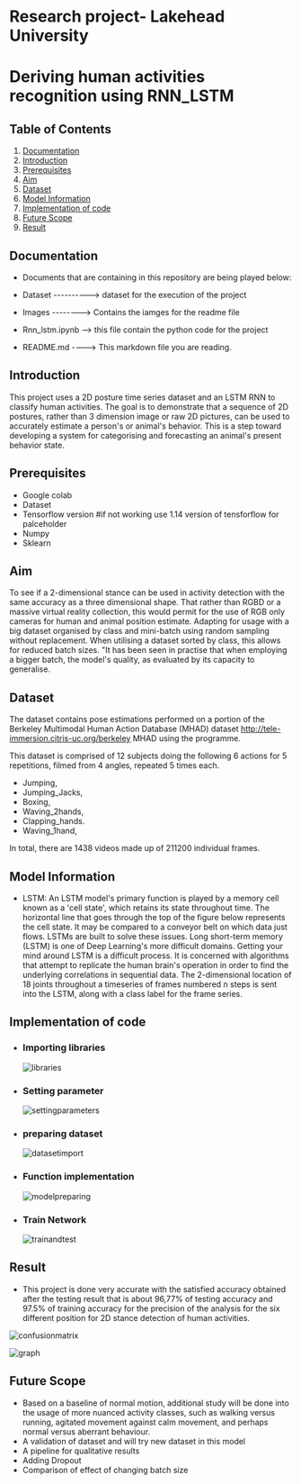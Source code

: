 # Research project- Lakehead University
<h1>Deriving human activities recognition using RNN_LSTM</h1>

## Table of Contents

1. [Documentation](#documentation)
2. [Introduction](#Introduction)
3. [Prerequisites](#Prerequisites)
4. [Aim](#Aim)
5. [Dataset](#Dataset)
6. [Model Information](#Model-Information)
7. [Implementation of code](#Implementation-of-code)
8. [Future Scope](#Future-scope)
9. [Result](#result)

## Documentation

- Documents that are containing in this repository are being played below:

- Dataset ----------> dataset for the execution of the project
- Images --------> Contains the iamges for the readme file
- Rnn_lstm.ipynb --> this file contain the python code for the project
- README.md ----> This markdown file you are reading.




## Introduction
This project uses a 2D posture time series dataset and an LSTM RNN to classify human activities. The goal is to demonstrate that a sequence of 2D postures, rather than 3 dimension image or raw 2D pictures, can be used to accurately estimate a person's or animal's behavior. This is a step toward developing a system for categorising and forecasting an animal's present behavior state.
## Prerequisites
- Google colab 
- Dataset
- Tensorflow version #if not working use 1.14 version of tensforflow for palceholder
- Numpy
- Sklearn


## Aim
To see if a 2-dimensional stance can be used in activity detection with the same accuracy as a three dimensional shape. That rather than RGBD or a massive virtual reality collection, this would permit for the use of RGB only cameras for human and animal position estimate.
Adapting for usage with a big dataset organised by class and mini-batch using random sampling without replacement. When utilising a dataset sorted by class, this allows for reduced batch sizes. "It has been seen in practise that when employing a bigger batch, the model's quality, as evaluated by its capacity to generalise. 

## Dataset

The dataset contains pose estimations performed on a portion of the Berkeley Multimodal Human Action Database (MHAD) dataset http://tele-immersion.citris-uc.org/berkeley MHAD using the programme.


This dataset is comprised of 12 subjects doing the following 6 actions for 5 repetitions, filmed from 4 angles, repeated 5 times each.
- Jumping,
- Jumping_Jacks,
- Boxing,
- Waving_2hands,
- Clapping_hands.
- Waving_1hand,

In total, there are 1438 videos made up of 211200 individual frames.

## Model Information
- LSTM: An LSTM model's primary function is played by a memory cell known as a 'cell state', which retains its state throughout time. The horizontal line that goes through the top of the figure below represents the cell state. It may be compared to a conveyor belt on which data just flows. LSTMs are built to solve these issues. Long short-term memory (LSTM) is one of Deep Learning's more difficult domains. Getting your mind around LSTM is a difficult process. It is concerned with algorithms that attempt to replicate the human brain's operation in order to find the underlying correlations in sequential data. The 2-dimensional location of 18 joints throughout a timeseries of frames numbered n steps is sent into the LSTM, along with a class label for the frame series.

## Implementation of code

- <h3>Importing libraries</h3>
    
    ![libraries](images/libraries.PNG)

- <h3>Setting parameter</h3>

    ![settingparameters](images/settingparameters.PNG)

- <h3>preparing dataset</h3>

    ![datasetimport](images/datasetimport.PNG)

- <h3>Function implementation</h3>

    ![modelpreparing](images/modelpreparing.PNG)

- <h3>Train Network</h3>

    ![trainandtest](images/trainandtest.PNG)

## Result

- This project is done very accurate with the satisfied accuracy obtained after the testing result that is about 96,77\% of testing accuracy and 97.5\% of training accuracy for the precision of the analysis for the six different position for 2D stance detection of human activities.

![confusionmatrix](images/confusionmat.PNG)

![graph](images/graph.PNG)


## Future Scope

- Based on a baseline of normal motion, additional study will be done into the usage of more nuanced activity classes, such as walking versus running, agitated movement against calm movement, and perhaps normal versus aberrant behaviour. 
-  A validation of dataset and will try new dataset in this model
- A pipeline for qualitative results 
- Adding Dropout
- Comparison of effect of changing batch size





